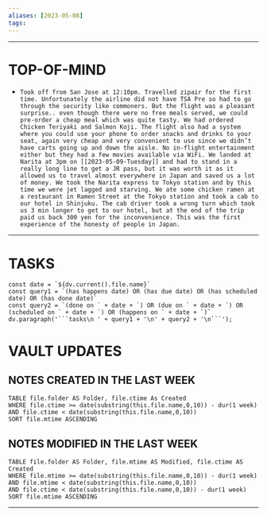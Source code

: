 ```yaml
---
aliases: [2023-05-08]
tags: 
---
```


---
# TOP-OF-MIND
-     Took off from San Jose at 12:10pm. Travelled zipair for the first time. Unfortunately the airline did not have TSA Pre so had to go through the security like commoners. But the flight was a pleasant surprise.. even though there were no free meals served, we could pre-order a cheap meal which was quite tasty. We had ordered Chicken Teriyaki and Salmon Koji. The flight also had a system where you could use your phone to order snacks and drinks to your seat, again very cheap and very convenient to use since we didn’t have carts going up and down the aisle. No in-flight entertainment either but they had a few movies available via WiFi. We landed at Narita at 3pm on [[2023-05-09-Tuesday]] and had to stand in a really long line to get a JR pass, but it was worth it as it allowed us to travel almost everywhere in Japan and saved us a lot of money. We took the Narita express to Tokyo station and by this time we were jet lagged and starving. We ate some chicken ramen at a restaurant in Ramen Street at the Tokyo station and took a cab to our hotel in Shinjuku. The cab driver took a wrong turn which took us 3 min longer to get to our hotel, but at the end of the trip paid us back 300 yen for the inconvenience. This was the first experience of the honesty of people in Japan. 

---
# TASKS
```dataviewjs
const date = `${dv.current().file.name}`
const query1 = `(has happens date) OR (has due date) OR (has scheduled date) OR (has done date)`
const query2 = `(done on ` + date + `) OR (due on ` + date + `) OR (scheduled on ` + date + `) OR (happens on ` + date + `)`
dv.paragraph('```tasks\n ' + query1 + '\n' + query2 + '\n```');
```
# VAULT UPDATES
## NOTES CREATED IN THE LAST WEEK
``` dataview
TABLE file.folder AS Folder, file.ctime As Created
WHERE file.ctime >= date(substring(this.file.name,0,10)) - dur(1 week) AND file.ctime < date(substring(this.file.name,0,10))
SORT file.mtime ASCENDING
```

## NOTES MODIFIED IN THE LAST WEEK
``` dataview
TABLE file.folder AS Folder, file.mtime AS Modified, file.ctime AS Created
WHERE file.mtime >= date(substring(this.file.name,0,10)) - dur(1 week)
AND file.mtime < date(substring(this.file.name,0,10))
AND file.ctime < date(substring(this.file.name,0,10)) - dur(1 week)
SORT file.mtime ASCENDING
```
---
